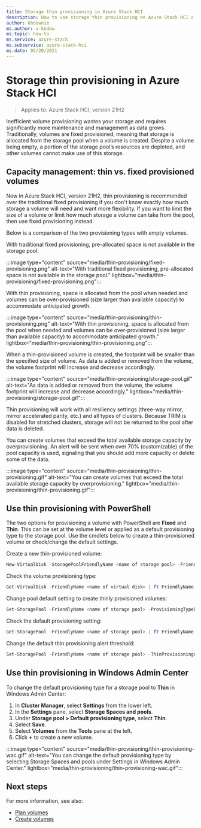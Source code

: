 ```yaml
---
title: Storage thin provisioning in Azure Stack HCI
description: How to use storage thin provisioning on Azure Stack HCI clusters by using Windows PowerShell or Windows Admin Center.
author: khdownie
ms.author: v-kedow
ms.topic: how-to
ms.service: azure-stack
ms.subservice: azure-stack-hci
ms.date: 05/20/2021
---
```


# Storage thin provisioning in Azure Stack HCI

> Applies to: Azure Stack HCI, version 21H2

Inefficient volume provisioning wastes your storage and requires significantly more maintenance and management as data grows. Traditionally, volumes are fixed provisioned, meaning that storage is allocated from the storage pool when a volume is created. Despite a volume being empty, a portion of the storage pool’s resources are depleted, and other volumes cannot make use of this storage.

## Capacity management: thin vs. fixed provisioned volumes 

New in Azure Stack HCI, version 21H2, thin provisioning is recommended over the traditional fixed provisioning if you don't know exactly how much storage a volume will need and want more flexibility. If you want to limit the size of a volume or limit how much storage a volume can take from the pool, then use fixed provisioning instead.

Below is a comparison of the two provisioning types with empty volumes.

With traditional fixed provisioning, pre-allocated space is not available in the storage pool.

:::image type="content" source="media/thin-provisioning/fixed-provisioning.png" alt-text="With traditional fixed provisioning, pre-allocated space is not available in the storage pool." lightbox="media/thin-provisioning/fixed-provisioning.png":::

With thin provisioning, space is allocated from the pool when needed and volumes can be over-provisioned (size larger than available capacity) to accommodate anticipated growth. 

:::image type="content" source="media/thin-provisioning/thin-provisioning.png" alt-text="With thin provisioning, space is allocated from the pool when needed and volumes can be over-provisioned (size larger than available capacity) to accommodate anticipated growth." lightbox="media/thin-provisioning/thin-provisioning.png":::

When a thin-provisioned volume is created, the footprint will be smaller than the specified size of volume. As data is added or removed from the volume, the volume footprint will increase and decrease accordingly.

:::image type="content" source="media/thin-provisioning/storage-pool.gif" alt-text="As data is added or removed from the volume, the volume footprint will increase and decrease accordingly." lightbox="media/thin-provisioning/storage-pool.gif":::

Thin provisioning will work with all resiliency settings (three-way mirror, mirror accelerated parity, etc.) and all types of clusters. Because TRIM is disabled for stretched clusters, storage will not be returned to the pool after data is deleted.

You can create volumes that exceed the total available storage capacity by overprovisioning. An alert will be sent when over 70% (customizable) of the pool capacity is used, signaling that you should add more capacity or delete some of the data.

:::image type="content" source="media/thin-provisioning/thin-provisioning.gif" alt-text="You can create volumes that exceed the total available storage capacity by overprovisioning." lightbox="media/thin-provisioning/thin-provisioning.gif":::

## Use thin provisioning with PowerShell

The two options for provisioning a volume with PowerShell are **Fixed** and **Thin**. This can be set at the volume level or applied as a default provisioning type to the storage pool. Use the cmdlets below to create a thin-provisioned volume or check/change the default settings.

Create a new thin-provisioned volume:

```PowerShell
New-VirtualDisk -StoragePoolFriendlyName <name of storage pool> -FriendlyName <name of virtual disk> -Size <Size> -ProvisioningType Thin
```

Check the volume provisioning type:

```PowerShell
Get-VirtualDisk -FriendlyName <name of virtual disk> | ft FriendlyName,ProvisioningType
```

Change pool default setting to create thinly provisioned volumes:

```PowerShell
Set-StoragePool -FriendlyName <name of storage pool> -ProvisioningTypeDefault Thin
```

Check the default provisioning setting:

```PowerShell
Get-StoragePool -FriendlyName <name of storage pool> | ft FriendlyName,ProvisioningTypeDefault
```

Change the default thin provisioning alert threshold:

```PowerShell
Set-StoragePool -FriendlyName <name of storage pool> -ThinProvisioningAlertThresholds <% value>
```

## Use thin provisioning in Windows Admin Center  

To change the default provisioning type for a storage pool to **Thin** in Windows Admin Center:

1.	In **Cluster Manager**, select **Settings** from the lower left.
2.	In the **Settings** pane, select **Storage Spaces and pools**.
3.	Under **Storage pool > Default provisioning type**, select **Thin**. 
4.	Select **Save**.
5.	Select **Volumes** from the **Tools** pane at the left.
6.	Click **+** to create a new volume.

:::image type="content" source="media/thin-provisioning/thin-provisioning-wac.gif" alt-text="You can change the default provisioning type by selecting Storage Spaces and pools under Settings in Windows Admin Center." lightbox="media/thin-provisioning/thin-provisioning-wac.gif":::

## Next steps

For more information, see also:

- [Plan volumes](../concepts/plan-volumes.md)
- [Create volumes](create-volumes.md)